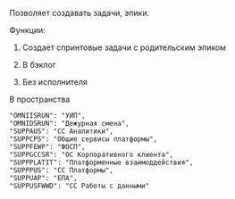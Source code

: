 Позволяет создавать задачи, эпики.

Функции:

1. Создает спринтовые задачи с родительским эпиком

2. В бэклог

2. Без исполнителя

В пространства 

    "OMNIISRUN": "УИП",
    "OMNIDSRUN": "Дежурная смена",
    "SUPPAUS": "СС Аналитики",
    "SUPPCPS": "Общие сервисы платформы",
    "SUPPFEWP": "ФОСП",
    "SUPPGCCSR": "ОС Корпоративного клиента",
    "SUPPPLATIT": "Платформенные взаимоддействия",
    "SUPPPUS": "СС Платформы",
    "SUPPUAP": "ЕПА",
    "SUPPUSFWWD": "СС Работы с данными"